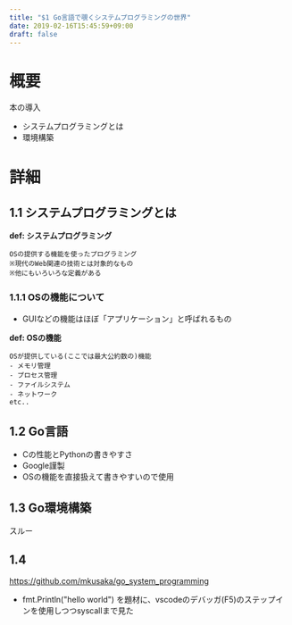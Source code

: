 ```yaml
---
title: "$1 Go言語で覗くシステムプログラミングの世界"
date: 2019-02-16T15:45:59+09:00
draft: false
---
```


# 概要
本の導入
- システムプログラミングとは
- 環境構築

# 詳細
## 1.1 システムプログラミングとは
**def: システムプログラミング**
```
OSの提供する機能を使ったプログラミング
※現代のWeb関連の技術とは対象的なもの
※他にもいろいろな定義がある
```

### 1.1.1 OSの機能について
- GUIなどの機能はほぼ「アプリケーション」と呼ばれるもの

**def: OSの機能**
```
OSが提供している(ここでは最大公約数の)機能
- メモリ管理
- プロセス管理
- ファイルシステム
- ネットワーク
etc..
```
## 1.2 Go言語
- Cの性能とPythonの書きやすさ
- Google謹製
- OSの機能を直接扱えて書きやすいので使用

## 1.3 Go環境構築
スルー

## 1.4
https://github.com/mkusaka/go_system_programming

- fmt.Println("hello world") を題材に、vscodeのデバッガ(F5)のステップインを使用しつつsyscallまで見た
